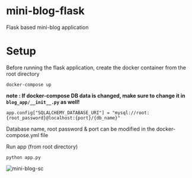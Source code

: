 # mini-blog-flask
Flask based mini-blog application

# Setup

Before running the flask application, create the docker container from the root directory
```
docker-compose up
```
**note : If docker-compose DB data is changed, make sure to change it in ```blog_app/__init__.py``` as well!**
```
app.config["SQLALCHEMY_DATABASE_URI"] = "mysql://root:{root_password}@localhost:{port}/{db_name}"
```

Database name, root password & port can be modified in the docker-compose.yml file

Run app (from root directory)

```
python app.py
```

![mini-blog-sc](https://user-images.githubusercontent.com/42161058/159187226-474d608a-e19f-480d-aa8a-4819e304b0cb.png)

